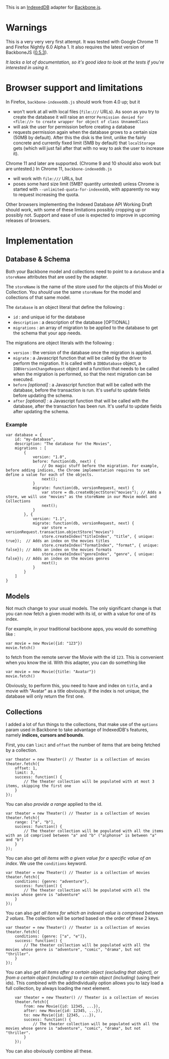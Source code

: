 This is an [IndexedDB](http://www.w3.org/TR/IndexedDB/) adapter for [Backbone.js](http://documentcloud.github.com/backbone/).

# Warnings

This is a very very very first attempt. It was tested with Google Chrome 11 and Firefox Nightly 6.0 Alpha 1.
It also requires the latest version of BackboneJS ([0.5.3](https://github.com/documentcloud/backbone)).

*It lacks a lot of documentation, so it's good idea to look at the tests if you're interested in using it.*

# Browser support and limitations

In Firefox, `backbone-indexeddb.js` should work from 4.0 up; but it

* won't work at all with local files (`file:///` URLs). As soon as you try to create the database it will raise an error `Permission denied for <file://> to create wrapper for object of class UnnamedClass`
* will ask the user for permission before creating a database
* requests permission again when the database grows to a certain size (50MB by default). After this the disk is the limit, unlike the fairly concrete and currently fixed limit (5MB by default) that `localStorage` gets (which will just fail after that with no way to ask the user to increase it).

Chrome 11 and later are supported. (Chrome 9 and 10 should also work but are untested.) In Chrome 11, `backbone-indexeddb.js`

* will work with `file:///` URLs, but
* poses some hard size limit (5MB? quantity untested) unless Chrome is started with `--unlimited-quota-for-indexeddb`, with apparently no way to request increasing the quota.

Other browsers implementing the Indexed Database API Working Draft should work, with some of these limitations possibly cropping up or possibly not. Support and ease of use is expected to improve in upcoming releases of browsers.

# Implementation

## Database & Schema

Both your Backbone model and collections need to point to a `database` and a `storeName` attributes that are used by the adapter.

The `storeName` is the name of the store used for the objects of this Model or Collection. You _should_ use the same `storeName` for the model and collections of that same model.

The `database` is an object literal that define the following :

 * `id` : and unique id for the database
 * `description` :  a description of the database [OPTIONAL]
 * `migrations` : an array of migration to be applied to the database to get the schema that your app needs.

The migrations are object literals with the following :

 * `version` : the version of the database once the migration is applied.
 * `migrate` : a Javascript function that will be called by the driver to perform the migration. It is called with a `IDBDatabase` object, a `IDBVersionChangeRequest` object and a function that needs to be called when the migration is performed, so that the next migration can be executed.
 * `before` *[optional]* : a Javascript function that will be called with the database, before the transaction is run. It's useful to update fields before updating the schema.
 * `after` *[optional]* : a Javascript function that will be called with the database, after the transaction has been run. It's useful to update fields after updating the schema.

### Example

	var database = {
		id: "my-database",
		description: "The database for the Movies",
		migrations : [
			{
				version: "1.0",
				before: function(db, next) {
				    // Do magic stuff before the migration. For example, before adding indices, the Chrome implementation requires to set define a value for each of the objects.
				    next();
				}
				migrate: function(db, versionRequest, next) {
					var store = db.createObjectStore("movies"); // Adds a store, we will use "movies" as the storeName in our Movie model and Collections
					next();
				}
			}, {
				version: "1.1",
				migrate: function(db, versionRequest, next) {
					var store = versionRequest.transaction.objectStore("movies")
					store.createIndex("titleIndex", "title", { unique: true});  // Adds an index on the movies titles
					store.createIndex("formatIndex", "format", { unique: false}); // Adds an index on the movies formats
					store.createIndex("genreIndex", "genre", { unique: false}); // Adds an index on the movies genres
					next();
				}
			}
		]
	}

## Models

Not much change to your usual models. The only significant change is that you can now fetch a given model with its id, or with a value for one of its index.

For example, in your traditional backbone apps, you would do something like :

	var movie = new Movie({id: "123"})
	movie.fetch()

to fetch from the remote server the Movie with the id `123`. This is convenient when you know the id. With this adapter, you can do something like

	var movie = new Movie({title: "Avatar"})
	movie.fetch()

Obviously, to perform this, you need to have and index on `title`, and a movie with "Avatar" as a title obviously. If the index is not unique, the database will only return the first one.

## Collections

I added a lot of fun things to the collections, that make use of the `options` param used in Backbone to take advantage of IndexedDB's features, namely **indices, cursors and bounds**.

First, you can `limit` and `offset` the number of items that are being fetched by a collection.

	var theater = new Theater() // Theater is a collection of movies
	theater.fetch({
		offset: 1,
		limit: 3,
		success: function() {
			// The theater collection will be populated with at most 3 items, skipping the first one
		}
	});

You can also *provide a range* applied to the id.

	var theater = new Theater() // Theater is a collection of movies
	theater.fetch({
		range: ["a", "b"],
		success: function() {
			// The theater collection will be populated with all the items with an id comprised between "a" and "b" ("alphonse" is between "a" and "b")
		}
	});

You can also get *all items with a given value for a specific value of an index*. We use the `conditions` keyword.

	var theater = new Theater() // Theater is a collection of movies
	theater.fetch({
		conditions: {genre: "adventure"},
		success: function() {
			// The theater collection will be populated with all the movies whose genre is "adventure"
		}
	});

You can also *get all items for which an indexed value is comprised between 2 values*. The collection will be sorted based on the order of these 2 keys.

	var theater = new Theater() // Theater is a collection of movies
	theater.fetch({
		conditions: {genre: ["a", "e"]},
		success: function() {
			// The theater collection will be populated with all the movies whose genre is "adventure", "comic", "drama", but not "thriller".
		}
	});

You can also *get all items after a certain object (excluding that object), or from a certain object (including) to a certain object (including)* (using their ids). This combined with the addIndividually option allows you to lazy load a full collection, by always loading the next element.

    	var theater = new Theater() // Theater is a collection of movies
    	theater.fetch({
    		from: new Movie({id: 12345, ...}),
    		after: new Movie({id: 12345, ...}),
    		to: new Movie({id: 12345, ...}),
    		success: function() {
    			// The theater collection will be populated with all the movies whose genre is "adventure", "comic", "drama", but not "thriller".
    		}
    	});


You can also obviously combine all these.

